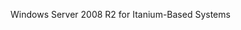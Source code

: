 <Token xmlns:xlink="http://www.w3.org/1999/xlink">Windows Server 2008 R2 for Itanium-Based Systems</Token>
